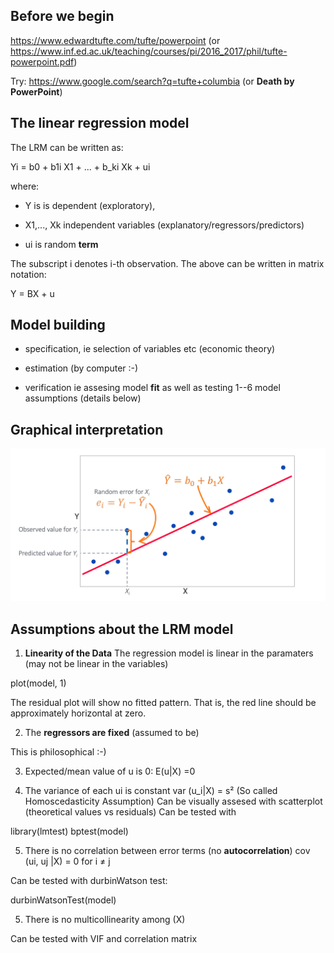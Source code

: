 ## Before we begin

 https://www.edwardtufte.com/tufte/powerpoint 
 (or https://www.inf.ed.ac.uk/teaching/courses/pi/2016_2017/phil/tufte-powerpoint.pdf)
 
 Try: https://www.google.com/search?q=tufte+columbia (or **Death by PowerPoint**)

## The linear regression model

The LRM can be written as:

Yi = b0 + b1i X1 + ... + b_ki Xk + ui

where:

* Y is is dependent (exploratory),

* X1,..., Xk independent variables (explanatory/regressors/predictors)

* ui is random **term**

The subscript i denotes i-th observation. The above can
be written in matrix notation:

Y = BX + u

## Model building

* specification, ie selection of variables etc (economic theory)

* estimation (by computer :-)

* verification ie assesing model **fit**  as well as
  testing 1--6 model assumptions (details below)

## Graphical interpretation

![](LeastSquare.png)

## Assumptions about the LRM model

1. **Linearity of the Data**
The regression model is linear in the paramaters (may not be linear
in the variables)

plot(model, 1)

The residual plot will show no fitted pattern.
That is, the red line should be approximately horizontal at zero.


2. The **regressors are fixed**  (assumed to be)

This is philosophical :-)

3. Expected/mean value of u is 0: E(u|X) =0

4. The variance of each ui is constant var (u_i|X) = s²
(So called Homoscedasticity Assumption)
Can be visually assesed with scatterplot (theoretical values vs residuals)
Can be tested with 

library(lmtest)
bptest(model)

5. There is no correlation between error terms (no **autocorrelation**)
  cov (ui, uj |X) = 0 for i ≠ j

Can be tested with  durbinWatson test:

durbinWatsonTest(model)

5. There is no multicollinearity among (X)

Can be tested with VIF and correlation matrix

